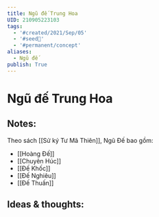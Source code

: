 ```yaml
---
title: Ngũ đế Trung Hoa
UID: 210905223103
tags:
  - '#created/2021/Sep/05'
  - '#seed🥜'
  - '#permanent/concept'
aliases:
  - Ngũ đế
publish: True
---
```

# Ngũ đế Trung Hoa

## Notes:
Theo sách [[Sử ký Tư Mã Thiên]], Ngũ Đế bao gồm:

- [[Hoàng Đế]]
- [[Chuyên Húc]]
- [[Đế Khốc]]
- [[Đế Nghiêu]]
- [[Đế Thuấn]]

## Ideas & thoughts:
